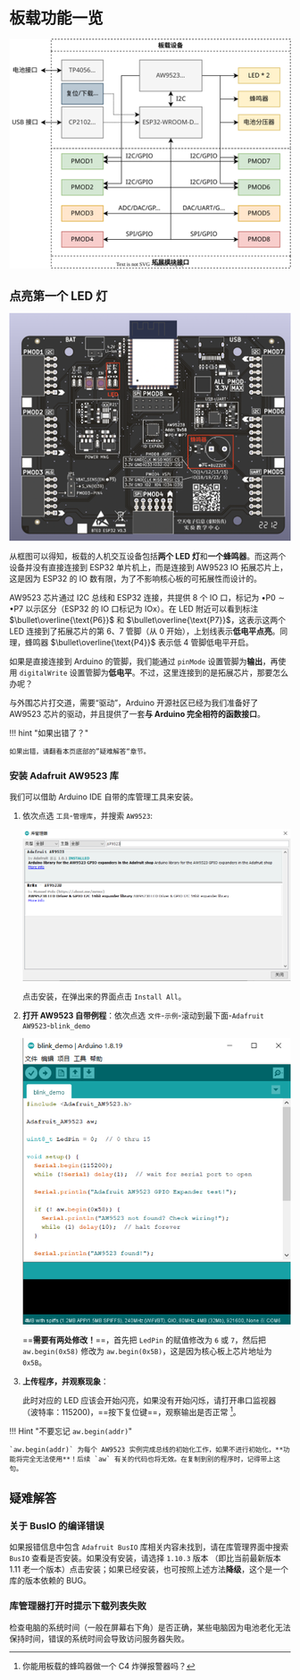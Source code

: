 # 板载功能一览

![IMG](./assets/BTED-ESP32-Blockdiagram.drawio.svg)

## 点亮第一个 LED 灯

![IMG](./assets/esp32-led-buzzer.png)

从框图可以得知，板载的人机交互设备包括**两个 LED 灯**和**一个蜂鸣器**。而这两个设备并没有直接连接到 ESP32 单片机上，而是连接到 AW9523 IO 拓展芯片上，这是因为 ESP32 的 IO 数有限，为了不影响核心板的可拓展性而设计的。

AW9523 芯片通过 I2C 总线和 ESP32 连接，共提供 8 个 IO 口，标记为 $\bullet\text{P0}\sim\bullet\text{P7}$ 以示区分（ESP32 的 IO 口标记为 $\text{IOx}$）。在 LED 附近可以看到标注 $\bullet\overline{\text{P6}}$ 和 $\bullet\overline{\text{P7}}$，这表示这两个 LED 连接到了拓展芯片的第 6、7 管脚（从 0 开始），上划线表示**低电平点亮**。同理，蜂鸣器 $\bullet\overline{\text{P4}}$ 表示低 4 管脚低电平开启。

如果是直接连接到 Arduino 的管脚，我们能通过 `pinMode` 设置管脚为**输出**，再使用 `digitalWrite` 设置管脚为**低电平**。不过，这里连接到的是拓展芯片，那要怎么办呢？

与外围芯片打交道，需要“驱动”，Arduino 开源社区已经为我们准备好了 AW9523 芯片的驱动，并且提供了一套**与 Arduino 完全相符的函数接口**。

!!! hint "如果出错了？"

    如果出错，请翻看本页底部的”疑难解答“章节。

### 安装 Adafruit AW9523 库
我们可以借助 Arduino IDE 自带的库管理工具来安装。

1. 依次点选 `工具`-`管理库`，并搜索 `AW9523`:

    ![IMG](./assets/install-aw9523-lib.png)

    点击安装，在弹出来的界面点击 `Install All`。

2. **打开 AW9523 自带例程**：依次点选 `文件`-`示例`-滚动到最下面-`Adafruit AW9523`-`blink_demo` 

    ![IMG](./assets/aw9523-blink-demo.png)

    ==**需要有两处修改！**==，首先把 `LedPin` 的赋值修改为 `6` 或 `7`，然后把 `aw.begin(0x58)` 修改为 `aw.begin(0x5B)`，这是因为核心板上芯片地址为 `0x5B`。

3. **上传程序，并观察现象**：

    此时对应的 LED 应该会开始闪亮，如果没有开始闪烁，请打开串口监视器（波特率：115200)，==按下复位键==，观察输出是否正常 [^1]。

!!! Hint "不要忘记 `aw.begin(addr)`"

    `aw.begin(addr)` 为每个 AW9523 实例完成总线的初始化工作，如果不进行初始化，**功能将完全无法使用**！后续 `aw` 有关的代码也将无效。在复制到别的程序时，记得带上这句。

[^1]: 你能用板载的蜂鸣器做一个 C4 炸弹报警器吗？

## 疑难解答

### 关于 BusIO 的编译错误

如果报错信息中包含 `Adafruit BusIO` 库相关内容未找到，请在库管理界面中搜索 `BusIO` 查看是否安装。如果没有安装，请选择 `1.10.3` 版本 （即比当前最新版本 1.11 老一个版本）点击安装；如果已经安装，也可按照上述方法**降级**，这个是一个库的版本依赖的 BUG。

### 库管理器打开时提示下载列表失败

检查电脑的系统时间（一般在屏幕右下角）是否正确，某些电脑因为电池老化无法保持时间，错误的系统时间会导致访问服务器失败。
